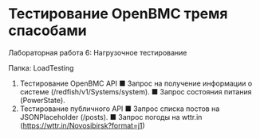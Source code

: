 # Тестирование OpenBMC тремя спасобами
Лабораторная работа 6: Нагрузочное тестирование

Папка: LoadTesting


1. Тестирование OpenBMC API
■ Запрос на получение информации о системе
(/redfish/v1/Systems/system).
■ Запрос состояния питания (PowerState).
2. Тестирование публичного API
■ Запрос списка постов на JSONPlaceholder (/posts).
■ Запрос погоды на wttr.in (https://wttr.in/Novosibirsk?format=j1)